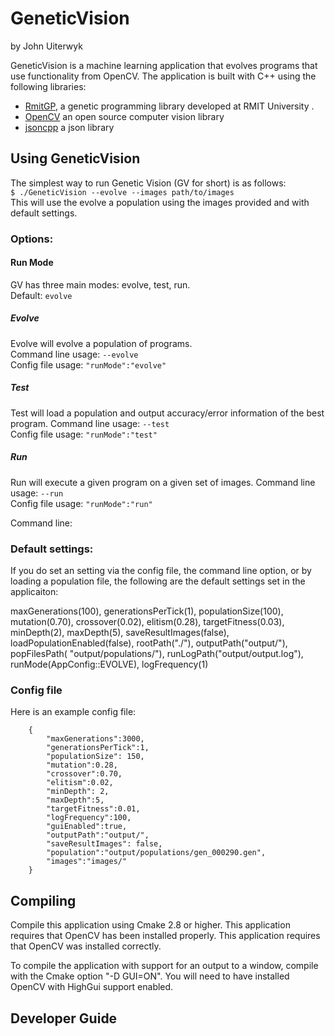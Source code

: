 # GeneticVision
by John Uiterwyk

GeneticVision is a machine learning application that evolves programs that use functionality from OpenCV. 
The application is built with C++ using the following libraries:

- [RmitGP](http://goanna.cs.rmit.edu.au/~vc/rmitgp/), a genetic programming library developed at RMIT University .
- [OpenCV](http://opencv.org) an open source computer vision library
- [jsoncpp](https://github.com/open-source-parsers/jsoncpp) a json library

## Using GeneticVision
The simplest way to run Genetic Vision (GV for short) is as follows:  
    `$ ./GeneticVision --evolve --images path/to/images`  
This will use the evolve a population using the images provided and with default settings.   


            
### Options:

#### Run Mode
GV has three main modes: evolve, test, run.  
Default: `evolve`

##### Evolve
Evolve will evolve a population of programs.  
Command line usage: `--evolve`  
Config file usage: `"runMode":"evolve"`  

##### Test 
Test will load a population and output accuracy/error information of the best program. 
Command line usage: `--test`  
Config file usage: `"runMode":"test"`  

##### Run
Run will execute a given program on a given set of images. 
Command line usage: `--run`  
Config file usage: `"runMode":"run"`  


Command line: 

### Default settings:
If you do set an setting via the config file, the command line option, or by loading a population file, the following 
are the default settings set in the applicaiton:

maxGenerations(100),
generationsPerTick(1),
populationSize(100),
mutation(0.70),
crossover(0.02),
elitism(0.28),
targetFitness(0.03),
minDepth(2),
maxDepth(5),
saveResultImages(false),
loadPopulationEnabled(false),
rootPath("./"),
outputPath("output/"),
popFilesPath( "output/populations/"),
runLogPath("output/output.log"),
runMode(AppConfig::EVOLVE),
logFrequency(1)
            

### Config file
Here is an example config file:  
````
    {  
        "maxGenerations":3000,  
        "generationsPerTick":1,  
        "populationSize": 150,  
        "mutation":0.28,  
        "crossover":0.70,  
        "elitism":0.02,  
        "minDepth": 2,  
        "maxDepth":5,  
        "targetFitness":0.01,  
        "logFrequency":100,  
        "guiEnabled":true,  
        "outputPath":"output/",  
        "saveResultImages": false,  
        "population":"output/populations/gen_000290.gen",  
        "images":"images/"  
    }
````
## Compiling 
Compile this application using Cmake 2.8 or higher. This application requires that OpenCV has been installed properly. 
This application requires that OpenCV was installed correctly.
 
To compile the application with support for an output to a window, compile with the Cmake option "-D GUI=ON".  You will 
need to have installed OpenCV with HighGui support enabled.

## Developer Guide
